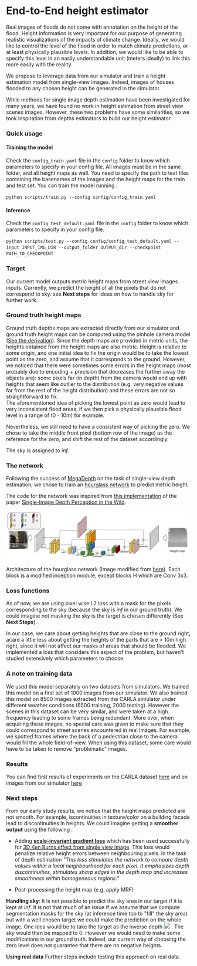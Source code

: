 # End-to-End height estimator

Real images of floods do not come with annotation on the height of the flood. Height information is very important for our purpose of generating realistic visualizations of the impacts of climate change. Ideally, we would like to control the level of the flood  in order to match climate predictions, or at least physically plausible levels. In addition, we would like to be able to specify this level in an easily understandable unit (meters ideally) to link this more easily with the reality.  

We propose to leverage data from our simulator and train a height estimation model from single-view images. Indeed, images of houses flooded to any chosen height can be generated in the simulator.

While methods for single image depth estimation have been investigated for many years, we have found no work in height estimation from street view scenes images. However, these two problems have some similarities, so we took inspiration from depths estimators to build our height estimator. 

### Quick usage
#### Training the model
Check the `config_train.yaml` file in the `config` folder to know which parameters to specify in your config file. 
All images must be in the same folder, and all height maps as well. You need to specify the path to text files containing the basenames of the images and the height maps for the train and test set. 
You can train the model running : 

`python scripts/train.py --config config/config_train.yaml`

#### Inference
Check the `config_test_default.yaml` file in the `config` folder to know which parameters to specify in your config file. 

`python scripts/test.py --config config/config_test_default.yaml --input INPUT_IMG_DIR --output_folder OUTPUT_dir --checkpoint PATH_TO_CHECKPOINT`

### Target
Our current model outputs metric height maps from street view images inputs. 
Currently, we predict the height of all the pixels that do not correspond to sky. 
see **Next steps** for ideas on how to handle sky for further work. 

### Ground truth height maps

Ground truth depths maps are extracted directly from our simulator and  ground truth height maps can be computed using the pinhole camera model ([See the derivation](https://github.com/cc-ai/height_estimation/tree/master/simulated_world)). 
Since the depth maps are provided in metric units, the heights obtained from the height maps are also metric. 
Height is relative to some origin, and one initial idea to fix the origin would be to take the lowest point as the zero, and assume that it corresponds to the ground.
However, we noticed that there were sometimes some errors in the height maps (most probably due to encoding + precision that decreases the further away the objects are): some pixels far (in depth) from the camera would end up with heights that seem like outlier to the distribution (e.g. very negative values far from the rest of the height distribution) and these errors are not so straightforward to fix.  
The aforementioned idea of picking the lowest point as zero would lead to very inconsistent flood areas, if we then pick a physically plausible flood level in a range of (0 - 10m) for example. 

Nevertheless, we still need to have a consistent way of picking the zero. We chose to take the middle front pixel (bottom row of the image) as the reference for the zero, and shift the rest of the dataset accordingly. 

The sky is assigned to *inf*.

### The network

Following the success of  [MegaDepth]( http://www.cs.cornell.edu/projects/megadepth/ ) on the task of single-view depth estimation, we chose to train an [hourglass network]( https://arxiv.org/pdf/1604.03901.pdf ) to predict metric height.

The code for the network was inspired from [this implementation]( https://github.com/yifjiang/relative-depth-using-pytorch ) of the paper [Single-Image Depth Perception in the Wild](https://arxiv.org/pdf/1604.03901.pdf).

 ![hourglass](https://github.com/cc-ai/height_estimation/blob/master/hourglass/docs/hourglass.JPG) 

Architecture of the hourglass network (Image modified from [here]( https://arxiv.org/pdf/1604.03901.pdf )). 
Each block is a modified inception module, except blocks H which are Conv 3x3.

### Loss functions 

As of now, we are using pixel wise L2 loss with a mask for the pixels corresponding to the sky (because the sky is *inf* in our ground truth).
We could imagine not masking the sky is the target is chosen differently (See **Next Steps**). 

In our case, we care about getting heights that are close to the ground right, acare a little less about getting the heights of the parts that are > 10m high right, since it will not affect our masks of areas that should be flooded. 
We implemented a loss that considers this aspect of the problem, but haven't studied extensively which parameters to choose.  

### A note on training data

We used this model separately on two datasets from simulators. 
We trained this model on a first set of 1000 images from our simulator. 
We also trained this model on 8500 images extracted from the CARLA simulator under different weather conditions (6500 training, 2000 testing). However the scenes in this dataset can be very similar, and were taken at a high frequency leading to some frames being redundant. More over, when acquiring these images, no special care was given to make sure that they could correspond to street scenes encountered in real images. For example, we spotted frames where the back of a pedestrian close to the camera would fill the whole field-of-view. When using this dataset, some care would have to be taken to remove "problematic" images.

### Results 

You can find first results of experiments on the CARLA dataset [here](https://www.comet.ml/melisandeteng/carla-height-predictor/a26f852bf1c044fc80a009bb98c1fc26?experiment-tab=images) and on images from our simulator [here](https://www.comet.ml/melisandeteng/unity1000/af153d89d8be4596b2a49fa848552865?experiment-tab=images)

### Next steps

From our early study results, we notice that the height maps predicted are not smooth. For example, iscontinuities in texture/color on a building facade lead to discontinuities in heights. We could imagine getting a **smoother output** using the following :  

- Adding [**scale-invariant gradient loss**](https://arxiv.org/pdf/1612.02401.pdf) which has been used successfully for [3D Ken Burns effect from single view image](https://arxiv.org/abs/1909.05483). 
This loss would penalize relative height errors between neighbouring pixels. 
In the task of depth estimation *"This loss stimulates the network to compare depth values within a local neighbourhood for each pixel. It emphasizes depth discontinuities, stimulates sharp edges in the depth map and increases smoothness within homogeneous regions."* 

- Post-processing the height map (e.g. apply MRF) 

**Handling sky**: It is not possible to predict the sky area in our target if it is kept at *inf*. It is not that much of an issue if we assume that we compute segmentation masks for the sky (at inference time too to "fill" the sky area) but with a well chosen target we could make the prediction on the whole image. 
One idea would be to take the target as the inverse depth <img src ="https://latex.codecogs.com/gif.latex?$1/(depth + 1)$"> . 
The sky would then be mapped to 0. 
However we would need to make some modifications in our ground truth. Indeed, our current way of choosing the zero level does not guarantee that there are no negative heights. 

**Using real data**  Further steps include testing this approach on real data. 
